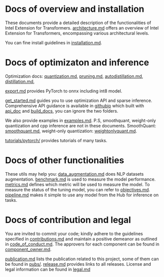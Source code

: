 # Docs of overview and installation
These documents provide a detailed description of the functionalities of Intel Extension for Transformers.
[architecture.md](architecture.md) offers an overview of Intel Extension for Transformers, encompassing various architectural levels.

You can fine install guidelines in [installation.md](installation.md).

# Docs of optimizaton and inference

Optimization docs: [quantization.md](quantization.md), [pruning.md](pruning.md), [autodistillation.md](autodistillation.md), [distillation.md](distillation.md), 

[export.md](export.md) provides PyTorch to onnx including int8 model.

[get_started.md](get_started.md) guides you to use optimization API and sparse inference. Comprehensive API guidance is available in [githubio](https://intel.github.io/intel-extension-for-transformers/latest/docs/Welcome.html) which built with [api_doc](api_doc) and [build_docs](build_docs), you can ignore the two folders. 

We also provide examples in [examples.md](examples.md). P.S, smoothquant, weight-only quantization and cpp inference are not in these documents. SmoothQuant: [smoothquant.md](smoothquant.md), weight-only quantization: [weightonlyquant.md](weightonlyquant.md).

[tutorials/pytorch/](tutorials/pytorch) provides tutorials of many tasks.

# Docs of other functionalities

These utils may help you:
[data_augmentation.md](data_augmentation.md) does NLP datasets augmentation.
[benchmark.md](benchmark.md) is used to measure the model performance. 
[metrics.md](metrics.md) defines which metric will be used to measure the model.
To measure the status of the tuning model, you can refer to [objectives.md](objectives.md).
[pipeline.md](pipeline.md) makes it simple to use any model from the Hub for inference on tasks.

# Docs of contribution and legal

You are invited to commit your code; kindly adhere to the guidelines specified in [contributions.md](contributions.md) and maintain a positive demeanor as outlined in [code_of_conduct.md](code_of_conduct.md). The approvers for each component can be found in [component_owner.md](component_owner.md).


[publication.md](publication.md) lists the publication related to this project, some of them can be found in [pubs/](pubs/).
[release.md](release.md) provides links to all releases. License and legal information can be found in [legal.md](legal.md)
